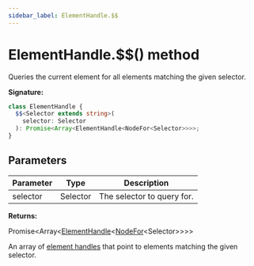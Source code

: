 ```yaml
---
sidebar_label: ElementHandle.$$
---
```


# ElementHandle.$$() method

Queries the current element for all elements matching the given selector.

**Signature:**

```typescript
class ElementHandle {
  $$<Selector extends string>(
    selector: Selector
  ): Promise<Array<ElementHandle<NodeFor<Selector>>>>;
}
```

## Parameters

| Parameter | Type     | Description                |
| --------- | -------- | -------------------------- |
| selector  | Selector | The selector to query for. |

**Returns:**

Promise&lt;Array&lt;[ElementHandle](./puppeteer.elementhandle.md)&lt;[NodeFor](./puppeteer.nodefor.md)&lt;Selector&gt;&gt;&gt;&gt;

An array of [element handles](./puppeteer.elementhandle.md) that point to
elements matching the given selector.
